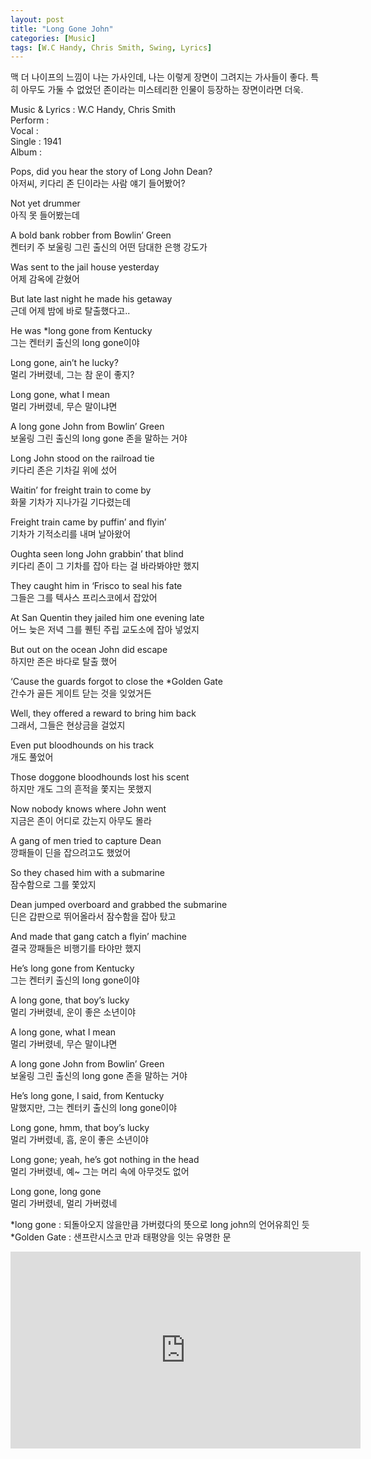 ```yaml
---
layout: post
title: "Long Gone John"
categories: [Music]
tags: [W.C Handy, Chris Smith, Swing, Lyrics]
---
```


맥 더 나이프의 느낌이 나는 가사인데, 나는 이렇게 장면이 그려지는 가사들이 좋다. 특히 아무도 가둘 수 없었던 존이라는 미스테리한 인물이 등장하는 장면이라면 더욱.

Music & Lyrics : W.C Handy, Chris Smith  
Perform :   
Vocal :   
Single : 1941  
Album :  

Pops, did you hear the story of Long John Dean?  
아저씨, 키다리 존 딘이라는 사람 얘기 들어봤어?  

Not yet drummer  
아직 못 들어봤는데  

A bold bank robber from Bowlin’ Green  
켄터키 주 보울링 그린 출신의 어떤 담대한 은행 강도가  

Was sent to the jail house yesterday  
어제 감옥에 갇혔어  

But late last night he made his getaway  
근데 어제 밤에 바로 탈출했다고..  

He was &#42;long gone from Kentucky  
그는 켄터키 출신의 long gone이야  

Long gone, ain’t he lucky?  
멀리 가버렸네, 그는 참 운이 좋지?  

Long gone, what I mean  
멀리 가버렸네, 무슨 말이냐면  

A long gone John from Bowlin’ Green  
보울링 그린 출신의 long gone 존을 말하는 거야  

Long John stood on the railroad tie  
키다리 존은 기차길 위에 섰어  

Waitin’ for freight train to come by  
화물 기차가 지나가길 기다렸는데  

Freight train came by puffin’ and flyin’  
기차가 기적소리를 내며 날아왔어  

Oughta seen long John grabbin’ that blind  
키다리 존이 그 기차를 잡아 타는 걸 바라봐야만 했지  

They caught him in ‘Frisco to seal his fate  
그들은 그를 텍사스 프리스코에서 잡았어  

At San Quentin they jailed him one evening late  
어느 늦은 저녁 그를 퀜틴 주립 교도소에 잡아 넣었지  

But out on the ocean John did escape  
하지만 존은 바다로 탈출 했어  

‘Cause the guards forgot to close the &#42;Golden Gate  
간수가 골든 게이트 닫는 것을 잊었거든  

Well, they offered a reward to bring him back  
그래서, 그들은 현상금을 걸었지  

Even put bloodhounds on his track  
개도 풀었어  

Those doggone bloodhounds lost his scent  
하지만 개도 그의 흔적을 쫓지는 못했지  

Now nobody knows where John went  
지금은 존이 어디로 갔는지 아무도 몰라  

A gang of men tried to capture Dean  
깡패들이 딘을 잡으려고도 했었어  

So they chased him with a submarine  
잠수함으로 그를 쫓았지  

Dean jumped overboard and grabbed the submarine  
딘은 갑판으로 뛰어올라서 잠수함을 잡아 탔고  

And made that gang catch a flyin’ machine  
결국 깡패들은 비행기를 타야만 했지  

He’s long gone from Kentucky  
그는 켄터키 출신의 long gone이야  

A long gone, that boy’s lucky  
멀리 가버렸네, 운이 좋은 소년이야  

A long gone, what I mean  
멀리 가버렸네, 무슨 말이냐면  

A long gone John from Bowlin’ Green  
보울링 그린 출신의 long gone 존을 말하는 거야  

He’s long gone, I said, from Kentucky  
말했지만, 그는 켄터키 출신의 long gone이야  

Long gone, hmm, that boy’s lucky  
멀리 가버렸네, 흠, 운이 좋은 소년이야  

Long gone; yeah, he’s got nothing in the head  
멀리 가버렸네, 예~ 그는 머리 속에 아무것도 없어  

Long gone, long gone  
멀리 가버렸네, 멀리 가버렸네  

&#42;long gone : 되돌아오지 않을만큼 가버렸다의 뜻으로 long john의 언어유희인 듯  
&#42;Golden Gate : 샌프란시스코 만과 태평양을 잇는 유명한 문  

<iframe width="560" height="315" src="https://www.youtube.com/embed/2kV_5ewikm0" title="YouTube video player" frameborder="0" allow="accelerometer; autoplay; clipboard-write; encrypted-media; gyroscope; picture-in-picture" allowfullscreen></iframe>